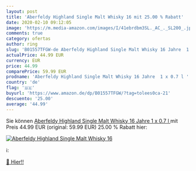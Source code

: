 ```yaml
---
layout: post
title: 'Aberfeldy Highland Single Malt Whisky 16 mit 25.00 % Rabatt'
date: 2020-02-10 09:12:05
image: 'https://m.media-amazon.com/images/I/41ebrdbm3SL._AC_._SL200_.jpg'
comments: true
category: ofertas
author: ring
slug: 'B01557TFGW-de Aberfeldy Highland Single Malt Whisky 16 Jahre  1 x 0.7 l '
actualPrice: 44.99 EUR
currency: EUR
price: 44.99
comparePrice: 59.99 EUR
prodname: 'Aberfeldy Highland Single Malt Whisky 16 Jahre  1 x 0.7 l '
country: 'de'
flag: '🇩🇪'
buyurl: 'https://www.amazon.de/dp/B01557TFGW/?tag=tolees0ca-21'
descuento: '25.00'
average: '44.99'
---
```


Sie können [Aberfeldy Highland Single Malt Whisky 16 Jahre  1 x 0.7 l ](https://www.amazon.de/dp/B01557TFGW/?tag=tolees0ca-21) mit Preis 44.99 EUR (original: 59.99 EUR) 25.00 % Rabatt hier:

[![Aberfeldy Highland Single Malt Whisky 16](https://m.media-amazon.com/images/I/41ebrdbm3SL._AC_._SL200_.jpg)](https://www.amazon.de/dp/B01557TFGW/?tag=tolees0ca-21)

ℹ️:


[🛒 Hier!!](https://www.amazon.de/dp/B01557TFGW/?tag=tolees0ca-21)

